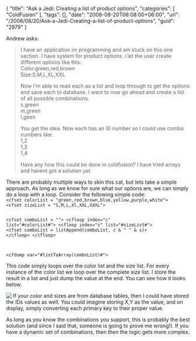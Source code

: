 {
	"title": "Ask a Jedi: Creating a list of product options",
	"categories": [
		"ColdFusion"
	],
	"tags": [],
	"date": "2008-08-20T08:08:00+06:00",
	"url": "/2008/08/20/Ask-a-Jedi-Creating-a-list-of-product-options",
	"guid": "2979"
}

Andrew asks:

<blockquote>
<p>
I have an application im programming and am stuck on this one section.   I have system for product options. i let the user create different options like this:<br/>
Color:green,red,brown<br/>
Size:S.M,L,XL,XXL
</p>

<p>
Now I'm able to read each as a list and loop through to get the options and save each to database.  I want to now go
ahead and create a list of all possible combinations.<br/>
s,green<br/>
m,green<br/>
l,geen<br/>
</p>

<p>
You get the idea. Now each has an ID number so I could use combo numbers like:<br/>
1,2<br/>
1,3<br/>
1,4<br/>
</p>

<p>
Have any how this could be done in coldfusion? I have tried arrays and havent got a solution yet.
</p>
</blockquote>
<!--more-->
There are probably multiple ways to skin this cat, but lets take a simple approach. As long as we know for sure what our options are, we can simply do a loop with a loop. Consider the following simple code:

<code>
&lt;cfset colorList = "green,red,brown,blue,yellow,purple,white"&gt;
&lt;cfset sizeList = "S,M,L,Xl,XXL,XXXL"&gt;

&lt;cfset comboList = ""&gt;
&lt;cfloop index="c" list="#colorList#"&gt;
	&lt;cfloop index="s" list="#sizeList#"&gt;
		&lt;cfset comboList = listAppend(comboList, c & " " & s)&gt;
	&lt;/cfloop&gt;
&lt;/cfloop&gt;

&lt;cfdump var="#listToArray(comboList)#"&gt;
</code>

This code simply loops over the color list and the size list. For every instance of the color list we loop over the complete size list. I store the result in a list and just dump the value at the end. You can see how it looks below.

<img src="http://static.raymondcamden.com/images/Picture 117.png" align="left">

If your color and sizes are from database tables, then I could have stored the IDs values as well. You could imagine storing X,Y as the value, and on display, simply converting each primary key to their proper value. 

As long as you know the combinations you support, this is probably the best solution (and since I said that, someone is going to prove me wrong!). If you have a dynamic set of combinations, then then the logic gets more complex. 
<br clear="left">